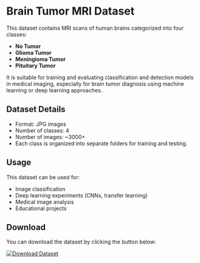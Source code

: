 # Brain Tumor MRI Dataset

This dataset contains MRI scans of human brains categorized into four classes:

- **No Tumor**
- **Glioma Tumor**
- **Meningioma Tumor**
- **Pituitary Tumor**

It is suitable for training and evaluating classification and detection models in medical imaging, especially for brain tumor diagnosis using machine learning or deep learning approaches.

## Dataset Details

- Format: JPG images
- Number of classes: 4
- Number of images: ~3000+
- Each class is organized into separate folders for training and testing.

## Usage

This dataset can be used for:
- Image classification
- Deep learning experiments (CNNs, transfer learning)
- Medical image analysis
- Educational projects

## Download

You can download the dataset by clicking the button below:

[![Download Dataset](https://img.shields.io/badge/Kaggle-Download%20Dataset-blue?logo=kaggle)](https://www.kaggle.com/datasets/masoudnickparvar/brain-tumor-mri-dataset)
